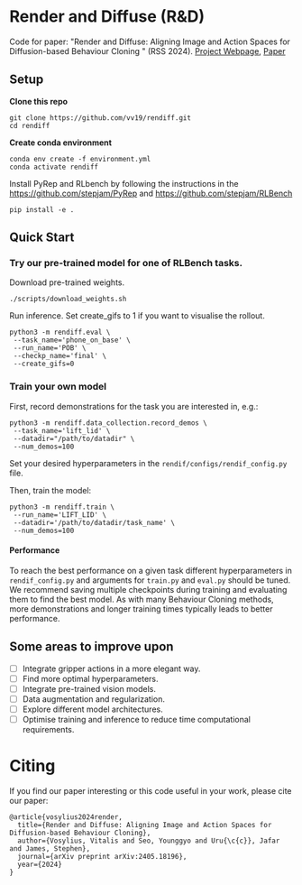 # Render and Diffuse (R&D)

Code for paper: "Render and Diffuse: Aligning Image and Action Spaces for Diffusion-based Behaviour Cloning
" (RSS 2024).
[Project Webpage](https://vv19.github.io/render-and-diffuse/), [Paper](https://arxiv.org/pdf/2405.18196)

## Setup

**Clone this repo**

```
git clone https://github.com/vv19/rendiff.git
cd rendiff
```

**Create conda environment**

```
conda env create -f environment.yml
conda activate rendiff
```

Install PyRep and RLbench by following the instructions in the https://github.com/stepjam/PyRep
and https://github.com/stepjam/RLBench

```
pip install -e .
```

## Quick Start

### Try our pre-trained model for one of RLBench tasks.

Download pre-trained weights.

```
./scripts/download_weights.sh
```

Run inference. Set create_gifs to 1 if you want to visualise the rollout.

```
python3 -m rendiff.eval \
 --task_name='phone_on_base' \
 --run_name='POB' \
 --checkp_name='final' \
 --create_gifs=0
```

### Train your own model

First, record demonstrations for the task you are interested in, e.g.:

```
python3 -m rendiff.data_collection.record_demos \
 --task_name='lift_lid' \
 --datadir="/path/to/datadir" \
 --num_demos=100
```

Set your desired hyperparameters in the `rendif/configs/rendif_config.py` file.

Then, train the model:

```
python3 -m rendiff.train \
 --run_name='LIFT_LID' \
 --datadir='/path/to/datadir/task_name' \
 --num_demos=100
```

#### Performance

To reach the best performance on a given task different hyperparameters in `rendif_config.py` and arguments for `train.py` and `eval.py` should be tuned. 
We recommend saving multiple checkpoints during training and evaluating them to find the best model.
As with many Behaviour Cloning methods, more demonstrations and longer training times typically leads to better performance. 

## Some areas to improve upon

- [ ] Integrate gripper actions in a more elegant way.
- [ ] Find more optimal hyperparameters.
- [ ] Integrate pre-trained vision models.
- [ ] Data augmentation and regularization.
- [ ] Explore different model architectures.
- [ ] Optimise training and inference to reduce time computational requirements.

# Citing

If you find our paper interesting or this code useful in your work, please cite our paper:

```
@article{vosylius2024render,
  title={Render and Diffuse: Aligning Image and Action Spaces for Diffusion-based Behaviour Cloning},
  author={Vosylius, Vitalis and Seo, Younggyo and Uru{\c{c}}, Jafar and James, Stephen},
  journal={arXiv preprint arXiv:2405.18196},
  year={2024}
}
```
